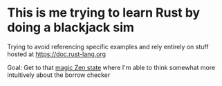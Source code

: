 # This is me trying to learn Rust by doing a blackjack sim

Trying to avoid referencing specific examples and rely entirely on stuff hosted
at <https://doc.rust-lang.org>

Goal: Get to that [magic Zen
state](https://doc.rust-lang.org/1.8.0/book/references-and-borrowing.html#meta)
where I'm able to think somewhat more intuitively about the borrow checker
